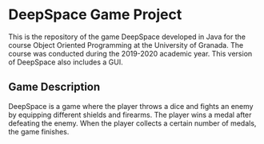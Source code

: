 # DeepSpace Game Project

This is the repository of the game DeepSpace developed in Java for the course Object Oriented Programming at the University of Granada. The course was conducted during the 2019-2020 academic year. This version of DeepSpace also includes a GUI.

## Game Description

DeepSpace is a game where the player throws a dice and fights an enemy by equipping different shields and firearms. The player wins a medal after defeating the enemy. When the player collects a certain number of medals, the game finishes.